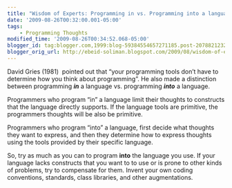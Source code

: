```yaml
--- 
title: "Wisdom of Experts: Programming in vs. Programming into a language" 
date: '2009-08-26T00:32:00.001-05:00' 
tags: 
    - Programming Thoughts 
modified_time: '2009-08-26T00:34:52.068-05:00' 
blogger_id: tag:blogger.com,1999:blog-59384554657271185.post-2078821232241504010
blogger_orig_url: http://ebeid-soliman.blogspot.com/2009/08/wisdom-of-experts-programming-in-vs.html
---
```


David Gries (1981)  pointed out that “your programming tools don’t have
to determine how you think about programming”. He also made a
distinction between programming ***in*** a language vs. programming
***into*** a language.

Programmers who program “in” a language limit their thoughts to
constructs that the language directly supports. If the language tools
are primitive, the programmers thoughts will be also be primitive.

Programmers who program “into” a language, first decide what thoughts
they want to express, and then they determine how to express thoughts
using the tools provided by their specific language.

So, try as much as you can to program **into** the language you use. If
your language lacks constructs that you want to to use or is prone to
other kinds of problems, try to compensate for them. Invent your own
coding conventions, standards, class libraries, and other augmentations.
